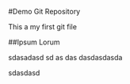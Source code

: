 #Demo Git Repository

This a my first git file

##Ipsum Lorum

sdasadasd
sd
as
das
dasdasdasda

sdasdasd